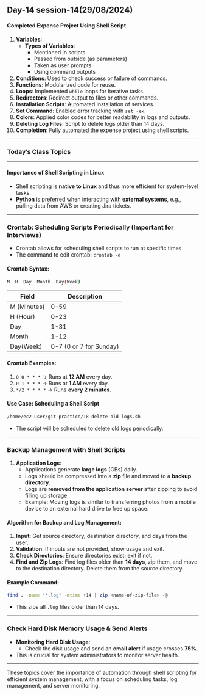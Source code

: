 Day-14 session-14(29/08/2024)
----------------------------
#### Completed Expense Project Using Shell Script
1. **Variables**:
   - **Types of Variables**:
     - Mentioned in scripts
     - Passed from outside (as parameters)
     - Taken as user prompts
     - Using command outputs
2. **Conditions**: Used to check success or failure of commands.
3. **Functions**: Modularized code for reuse.
4. **Loops**: Implemented `while` loops for iterative tasks.
5. **Redirectors**: Redirect output to files or other commands.
6. **Installation Scripts**: Automated installation of services.
7. **Set Command**: Enabled error tracking with `set -ex`.
8. **Colors**: Applied color codes for better readability in logs and outputs.
9. **Deleting Log Files**: Script to delete logs older than 14 days.
10. **Completion**: Fully automated the expense project using shell scripts.

---

### Today’s Class Topics

---

#### Importance of Shell Scripting in Linux
- Shell scripting is **native to Linux** and thus more efficient for system-level tasks.
- **Python** is preferred when interacting with **external systems**, e.g., pulling data from AWS or creating Jira tickets.

---

### Crontab: Scheduling Scripts Periodically (Important for Interviews)
- Crontab allows for scheduling shell scripts to run at specific times.
- The command to edit crontab: `crontab -e`

#### Crontab Syntax:
```bash
M  H  Day  Month  Day(Week)
```

| Field        | Description                               |
|--------------|-------------------------------------------|
| M (Minutes)  | 0-59                                      |
| H (Hour)     | 0-23                                      |
| Day          | 1-31                                      |
| Month        | 1-12                                      |
| Day(Week)    | 0-7 (0 or 7 for Sunday)                   |

#### Crontab Examples:
1. `0 0 * * *` → Runs at **12 AM** every day.
2. `0 1 * * *` → Runs at **1 AM** every day.
3. `*/2 * * * *` → Runs **every 2 minutes**.

#### Use Case: Scheduling a Shell Script
```bash
/home/ec2-user/git-practice/18-delete-old-logs.sh
```
- The script will be scheduled to delete old logs periodically.

---

### Backup Management with Shell Scripts
1. **Application Logs**:
   - Applications generate **large logs** (GBs) daily.
   - Logs should be compressed into a **zip** file and moved to a **backup directory**.
   - Logs are **removed from the application server** after zipping to avoid filling up storage.
   - Example: Moving logs is similar to transferring photos from a mobile device to an external hard drive to free up space.

#### Algorithm for Backup and Log Management:
1. **Input**: Get source directory, destination directory, and days from the user.
2. **Validation**: If inputs are not provided, show usage and exit.
3. **Check Directories**: Ensure directories exist; exit if not.
4. **Find and Zip Logs**: Find log files older than **14 days**, zip them, and move to the destination directory. Delete them from the source directory.

#### Example Command:
```bash
find . -name "*.log" -mtime +14 | zip <name-of-zip-file> -@  
```
- This zips all `.log` files older than 14 days.

---

### Check Hard Disk Memory Usage & Send Alerts
- **Monitoring Hard Disk Usage**:
  - Check the disk usage and send an **email alert** if usage crosses **75%**.
- This is crucial for system administrators to monitor server health.

--- 

These topics cover the importance of automation through shell scripting for efficient system management, with a focus on scheduling tasks, log management, and server monitoring.
